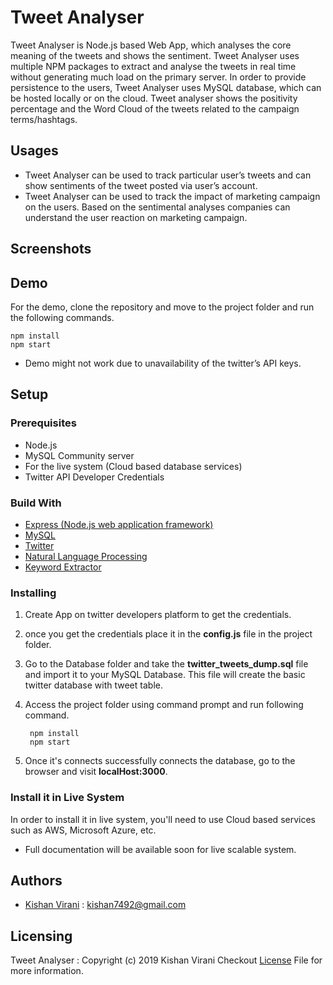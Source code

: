 
# **Tweet Analyser**
Tweet Analyser is Node.js based Web App, which analyses the core meaning of the tweets and shows the sentiment. Tweet Analyser uses multiple NPM packages to extract and analyse the tweets in real time without generating much load on the primary server. In order to provide persistence to the users, Tweet Analyser uses MySQL database, which can be hosted locally or on the cloud. Tweet analyser shows the positivity percentage and the Word Cloud of the tweets related to the campaign terms/hashtags.   

## Usages
* Tweet Analyser can be used to track particular user’s tweets and can show sentiments of the tweet posted via user’s account. 
* Tweet Analyser can be used to track the impact of marketing campaign on the users. Based on the sentimental analyses companies can understand the user reaction on marketing campaign. 
## Screenshots 

## Demo
For the demo, clone the repository and move to the project folder and run the following commands. 

    npm install
    npm start

* Demo might not work due to unavailability of the twitter’s API keys.

## Setup

### Prerequisites
 * Node.js 
 * MySQL Community server
 * For the live system (Cloud based database services)
 * Twitter API Developer Credentials
### Build With 
 * [Express (Node.js web application framework)](https://expressjs.com/)
 * [MySQL](https://www.npmjs.com/package/mysql)
 * [Twitter](https://www.npmjs.com/package/twitter)
 * [Natural Language Processing](https://www.npmjs.com/package/natural) 
 * [Keyword Extractor](https://www.npmjs.com/package/keyword-extractor)
### Installing 
1. Create App on twitter developers platform to get the credentials.
2. once you get the credentials place it in the  **config.js** file in the project folder.
3.	Go to the Database folder and take the **twitter_tweets_dump.sql** file and import it to your MySQL Database. This file will create the basic twitter database with tweet table.
4. Access the project folder using command prompt and run following command.

	    npm install
	    npm start

5. Once it's connects successfully connects the database, go to the browser and visit **localHost:3000**.
### Install it in Live System
In order to install it in live system, you'll need to use Cloud based services such as AWS, Microsoft Azure, etc.
* Full documentation will be available soon for live scalable system. 
## Authors
* [Kishan Virani](https://www.virani.me) : kishan7492@gmail.com

## Licensing
Tweet Analyser : Copyright (c) 2019 Kishan Virani 
Checkout [License](LICENSE) File for more information.
